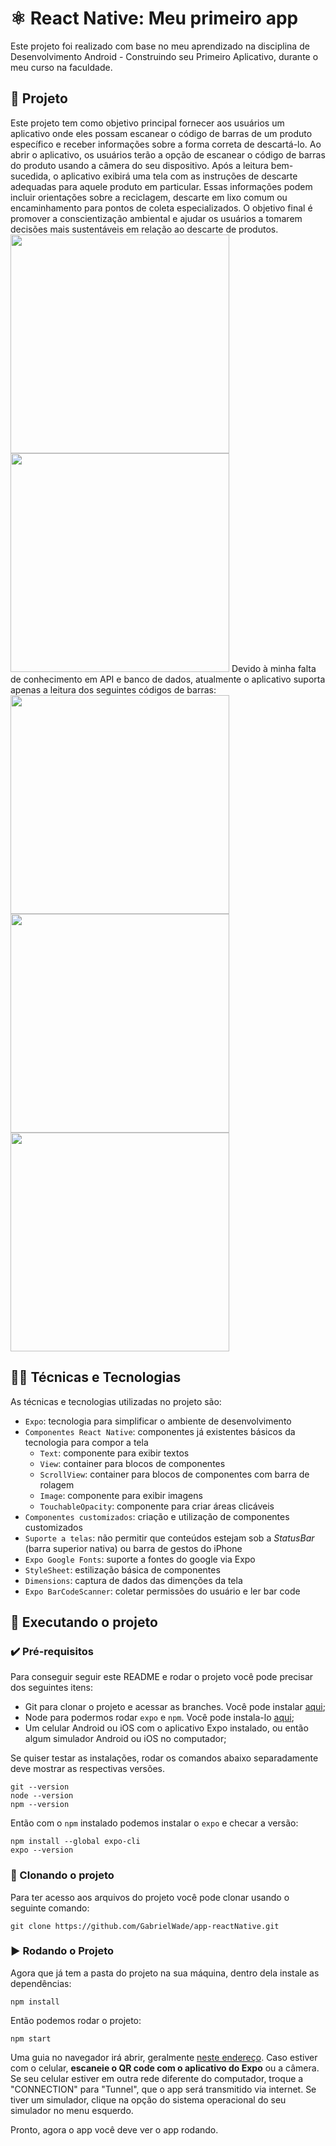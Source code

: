 # ⚛️ React Native: Meu primeiro app

Este projeto foi realizado com base no meu aprendizado na disciplina de Desenvolvimento Android - Construindo seu Primeiro Aplicativo, durante o meu curso na faculdade.

## 📱 Projeto

Este projeto tem como objetivo principal fornecer aos usuários um aplicativo onde eles possam escanear o código de barras de um produto específico e receber informações sobre a forma correta de descartá-lo. Ao abrir o aplicativo, os usuários terão a opção de escanear o código de barras do produto usando a câmera do seu dispositivo. Após a leitura bem-sucedida, o aplicativo exibirá uma tela com as instruções de descarte adequadas para aquele produto em particular. Essas informações podem incluir orientações sobre a reciclagem, descarte em lixo comum ou encaminhamento para pontos de coleta especializados. O objetivo final é promover a conscientização ambiental e ajudar os usuários a tomarem decisões mais sustentáveis em relação ao descarte de produtos.
<img src="./assets/barcode1.png" width="350" /><br>
<img src="./assets/barcode2.png" width="350" />
Devido à minha falta de conhecimento em API e banco de dados, atualmente o aplicativo suporta apenas a leitura dos seguintes códigos de barras:
<img src="./assets/app1.jpeg" width="350" /><br>
<img src="./assets/app2.jpeg" width="350" /><br>
<img src="./assets/app3.jpeg" width="350" /><br>
## 🧑‍💻 Técnicas e Tecnologias

As técnicas e tecnologias utilizadas no projeto são:

- `Expo`: tecnologia para simplificar o ambiente de desenvolvimento
- `Componentes React Native`: componentes já existentes básicos da tecnologia para compor a tela
  - `Text`: componente para exibir textos
  - `View`: container para blocos de componentes
  - `ScrollView`: container para blocos de componentes com barra de rolagem
  - `Image`: componente para exibir imagens
  - `TouchableOpacity`: componente para criar áreas clicáveis
- `Componentes customizados`: criação e utilização de componentes customizados
- `Suporte a telas`: não permitir que conteúdos estejam sob a *StatusBar* (barra superior nativa) ou barra de gestos do iPhone
- `Expo Google Fonts`: suporte a fontes do google via Expo
- `StyleSheet`: estilização básica de componentes
- `Dimensions`: captura de dados das dimenções da tela
- `Expo BarCodeScanner`: coletar permissões do usuário e ler bar code

## 📲 Executando o projeto

### ✔️ Pré-requisitos

Para conseguir seguir este README e rodar o projeto você pode precisar dos seguintes itens:
- Git para clonar o projeto e acessar as branches. Você pode instalar [aqui](https://git-scm.com/downloads);
- Node para podermos rodar `expo` e `npm`. Você pode instala-lo [aqui](https://nodejs.org/en/);
- Um celular Android ou iOS com o aplicativo Expo instalado, ou então algum simulador Android ou iOS no computador;

Se quiser testar as instalações, rodar os comandos abaixo separadamente deve mostrar as respectivas versões.

```
git --version
node --version
npm --version
```

Então com o `npm` instalado podemos instalar o `expo` e checar a versão:
```
npm install --global expo-cli
expo --version
```

### 🐙 Clonando o projeto

Para ter acesso aos arquivos do projeto você pode clonar usando o seguinte comando:

```
git clone https://github.com/GabrielWade/app-reactNative.git
```

### ▶️ Rodando o Projeto

Agora que já tem a pasta do projeto na sua máquina, dentro dela instale as dependências:
```
npm install
```

Então podemos rodar o projeto:
```
npm start
```

Uma guia no navegador irá abrir, geralmente [neste endereço](http://localhost:19002/).
Caso estiver com o celular, **escaneie o QR code com o aplicativo do Expo** ou a câmera.
Se seu celular estiver em outra rede diferente do computador, troque a "CONNECTION" para "Tunnel", que o app será transmitido via internet.
Se tiver um simulador, clique na opção do sistema operacional do seu simulador no menu esquerdo.

Pronto, agora o app você deve ver o app rodando.
